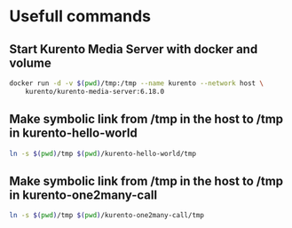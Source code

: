 # Usefull commands

## Start Kurento Media Server with docker and volume

```bash
docker run -d -v $(pwd)/tmp:/tmp --name kurento --network host \
    kurento/kurento-media-server:6.18.0
```

## Make symbolic link from /tmp in the host to /tmp in kurento-hello-world

```bash
ln -s $(pwd)/tmp $(pwd)/kurento-hello-world/tmp
```

## Make symbolic link from /tmp in the host to /tmp in kurento-one2many-call

```bash
ln -s $(pwd)/tmp $(pwd)/kurento-one2many-call/tmp
```
